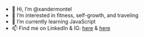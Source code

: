 - 👋 Hi, I’m @xandermontel
- 👀 I’m interested in fitness, self-growth, and traveling
- 🌱 I’m currently learning JavaScript 
- 📫 Find me on LinkedIn & IG: [here](https://www.linkedin.com/in/alexmontelmiller/) & [here](https://www.instagram.com/am__iller/)

<!---
xandermontel/xandermontel is a ✨ special ✨ repository because its `README.md` (this file) appears on your GitHub profile.
You can click the Preview link to take a look at your changes.
--->
